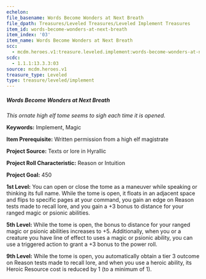```yaml
---
echelon:
file_basename: Words Become Wonders at Next Breath
file_dpath: Treasures/Leveled Treasures/Leveled Implement Treasures
item_id: words-become-wonders-at-next-breath
item_index: '03'
item_name: Words Become Wonders at Next Breath
scc:
  - mcdm.heroes.v1:treasure.leveled.implement:words-become-wonders-at-next-breath
scdc:
  - 1.1.1:13.3.3:03
source: mcdm.heroes.v1
treasure_type: Leveled
type: treasure/leveled/implement
---
```


##### Words Become Wonders at Next Breath

*This ornate high elf tome seems to sigh each time it is opened.*

**Keywords:** Implement, Magic

**Item Prerequisite:** Written permission from a high elf magistrate

**Project Source:** Texts or lore in Hyrallic

**Project Roll Characteristic:** Reason or Intuition

**Project Goal:** 450

**1st Level:** You can open or close the tome as a maneuver while speaking or thinking its full name. While the tome is open, it floats in an adjacent space and flips to specific pages at your command, you gain an edge on Reason tests made to recall lore, and you gain a +3 bonus to distance for your ranged magic or psionic abilities.

**5th Level:** While the tome is open, the bonus to distance for your ranged magic or psionic abilities increases to +5. Additionally, when you or a creature you have line of effect to uses a magic or psionic ability, you can use a triggered action to grant a +3 bonus to the power roll.

**9th Level:** While the tome is open, you automatically obtain a tier 3 outcome on Reason tests made to recall lore, and when you use a heroic ability, its Heroic Resource cost is reduced by 1 (to a minimum of 1).
